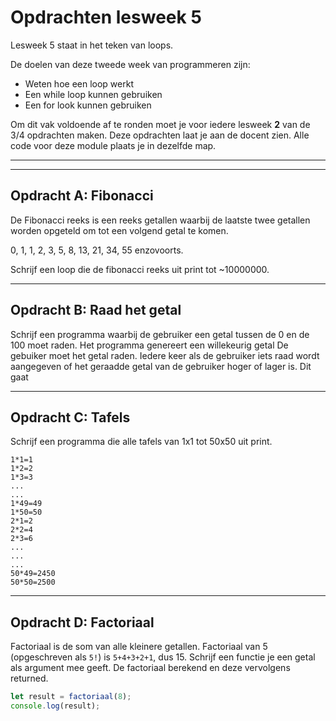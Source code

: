 # Opdrachten lesweek 5
Lesweek 5 staat in het teken van loops. 

De doelen van deze tweede week van programmeren zijn:

* Weten hoe een loop werkt
* Een while loop kunnen gebruiken
* Een for look kunnen gebruiken

Om dit vak voldoende af te ronden moet je voor iedere lesweek **2** van de 3/4 opdrachten maken. Deze opdrachten laat je aan de docent zien.
Alle code voor deze module plaats je in dezelfde map.

---
---

## **Opdracht A: Fibonacci**

De Fibonacci reeks is een reeks getallen waarbij de laatste twee getallen worden opgeteld om tot een volgend getal te komen.

0, 1, 1, 2, 3, 5, 8, 13, 21, 34, 55 enzovoorts.

Schrijf een loop die de fibonacci reeks uit print tot ~10000000.

---

## **Opdracht B: Raad het getal**

Schrijf een programma waarbij de gebruiker een getal tussen de 0 en de 100 moet raden. 
Het programma genereert een willekeurig getal
De gebuiker moet het getal raden. Iedere keer als de gebruiker iets raad wordt aangegeven of het geraadde getal van de gebruiker hoger of lager is.
Dit gaat 

---

## **Opdracht C: Tafels**

Schrijf een programma die alle tafels van 1x1 tot 50x50 uit print.
```
1*1=1
1*2=2
1*3=3
...
...
1*49=49
1*50=50
2*1=2
2*2=4
2*3=6
...
...
...
50*49=2450
50*50=2500
```
---

## **Opdracht D: Factoriaal**

Factoriaal is de som van alle kleinere getallen. Factoriaal van 5 (opgeschreven als `5!`) is `5+4+3+2+1`, dus 15.
Schrijf een functie je een getal als argument mee geeft.
De factoriaal berekend en deze vervolgens returned.

```js
let result = factoriaal(8);
console.log(result);
```
